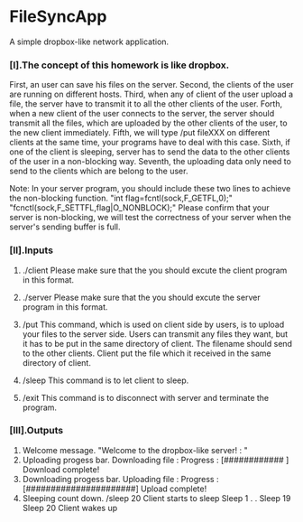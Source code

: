 # FileSyncApp
A simple dropbox-like network application.

### [I].The concept of this homework is like dropbox.
  First, an user can save his files on the server.
  Second, the clients of the user are running on different hosts.
  Third, when any of client of the user upload a file, the server have to transmit it to all the other clients of the user.
  Forth, when a new client of the user connects to the server, the server should transmit all the files, which are uploaded by the other clients of the user, to the new client immediately.
  Fifth, we will type /put fileXXX on different clients at the same time, your programs have to deal with this case. 
  Sixth, if one of the client is sleeping, server has to send the data to the other clients of the user in a non-blocking way.
  Seventh, the uploading data only need to send to the clients which are belong to the user.

Note: In your server program, you should include these two lines to achieve the non-blocking function.
   "int flag=fcntl(sock,F_GETFL,0);"
   "fcnctl(sock,F_SETTFL,flag|O_NONBLOCK);"
   Please confirm that your server is non-blocking, we will test the correctness of your server when the server's sending buffer is full.

### [II].Inputs
   1. ./client <ip> <port> <username>
	  Please make sure that the you should excute the client program in this format.

   2. ./server <port>
      Please make sure that the you should excute the server program in this format.

   3. /put <filename>
      This command, which is used on client side by users, is to upload your files to the server side.
      Users can transmit any files they want, but it has to be put in the same directory of client.
      The filename should send to the other clients.
      Client put the file which it received in the same directory of client.

   4. /sleep <seconds>
      This command is to let client to sleep.

   5. /exit
       This command is to disconnect with server and terminate the program.


### [III].Outputs
   1. Welcome message. 
      "Welcome to the dropbox-like server! : <username>" 
   2. Uploading progess bar.
	Downloading file : <filename>
	Progress : [############                      ]
	Download <filename> complete!
   3. Downloading progess bar.
	Uploading file : <filename>
	Progress : [######################]
	Upload <filename> complete!
   5. Sleeping count down.
	/sleep 20
	Client starts to sleep
	Sleep 1
	.
	.
	Sleep 19
	Sleep 20
	Client wakes up    


